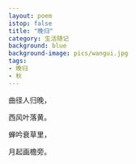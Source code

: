 ```yaml
---
layout: poem
istop: false
title: "晚归"
category: 生活随记
background: blue
background-image: pics/wangui.jpg
tags:
- 晚归
- 秋
---
```


曲径人归晚， 

西风叶落黄。

蝉吟衰草里，

月起画檐旁。